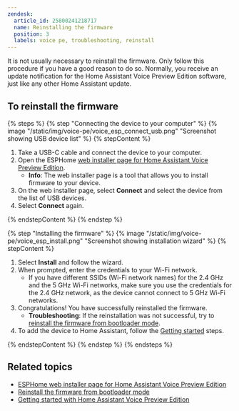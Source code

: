 ```yaml
---
zendesk:
  article_id: 25800241218717
  name: Reinstalling the firmware
  position: 3
  labels: voice pe, troubleshooting, reinstall
---
```


It is not usually necessary to reinstall the firmware. Only follow this procedure if you have a good reason to do so. Normally, you receive an update notification for the Home Assistant Voice Preview Edition software, just like any other Home Assistant update.

## To reinstall the firmware

{% steps %}
{% step "Connecting the device to your computer" %}
{% image "/static/img/voice-pe/voice_esp_connect_usb.png" "Screenshot showing USB device list" %}
{% stepContent %}

   1. Take a USB-C cable and connect the device to your computer.
   2. Open the ESPHome [web installer page for Home Assistant Voice Preview Edition](https://esphome.github.io/home-assistant-voice-pe/).
      - **Info**: The web installer page is a tool that allows you to install firmware to your device.
   3. On the web installer page, select **Connect** and select the device from the list of USB devices.
   4. Select **Connect** again.

{% endstepContent %}
{% endstep %}

{% step "Installing the firmware" %}
{% image "/static/img/voice-pe/voice_esp_install.png" "Screenshot showing installation wizard" %}
{% stepContent %}

   1. Select **Install** and follow the wizard.
   2. When prompted, enter the credentials to your Wi-Fi network.
      - If you have different SSIDs (Wi-Fi network names) for the 2.4 GHz and the 5 GHz Wi-Fi networks, make sure you use the credentials for the 2.4 GHz network, as the device cannot connect to 5 GHz Wi-Fi networks.
   3. Congratulations! You have successfully reinstalled the firmware.
      - **Troubleshooting**: If the reinstallation was not successful, try to [reinstall the firmware from bootloader mode](/hc/en-us/articles/25800285426589).
   4. To add the device to Home Assistant, follow the [Getting started](/hc/en-us/articles/25918770371229) steps.

{% endstepContent %}
{% endstep %}
{% endsteps %}

## Related topics

- [ESPHome web installer page for Home Assistant Voice Preview Edition](https://esphome.github.io/home-assistant-voice-pe/)
- [Reinstall the firmware from bootloader mode](/hc/en-us/articles/25800285426589)
- [Getting started with Home Assistant Voice Preview Edition](/hc/en-us/articles/25918770371229)